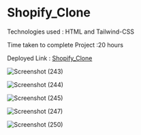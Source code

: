 # Shopify_Clone

Technologies used : HTML and Tailwind-CSS

Time taken to complete Project :20 hours

Deployed Link : [Shopify_Clone](https://cozy-cuchufli-d13f1e.netlify.app/)

![Screenshot (243)](https://user-images.githubusercontent.com/82273693/189401712-9d71b034-09d9-4ef6-b174-871ef5f5b784.png)

![Screenshot (244)](https://user-images.githubusercontent.com/82273693/189401745-d3b76ffc-fe62-4042-91e2-98b4c85ccebc.png)

![Screenshot (245)](https://user-images.githubusercontent.com/82273693/189401771-8a61c089-5d09-41dd-9064-f3700ae07873.png)

![Screenshot (247)](https://user-images.githubusercontent.com/82273693/189401803-effdda09-62b9-4d49-a14f-24b3864cbbd3.png)

![Screenshot (250)](https://user-images.githubusercontent.com/82273693/189401846-ce061f0e-1aa6-4c51-9072-7e0363c95371.png)
